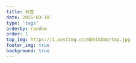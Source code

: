 ```yaml
---
title: 标签
date: 2025-03-18
type: 'tags'
orderby: random
order: 1
top_img: https://i.postimg.cc/mD6tGXmD/top.jpg
footer_img: true
background: true
---
```

